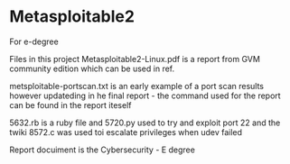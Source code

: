 # Metasploitable2
For e-degree

Files in this project
Metasploitable2-Linux.pdf is a report from GVM community edition which can be used in ref.

metsploitable-portscan.txt is an early example of a port scan results however updateding in he final report - the command used for the report can be found in the report iteself

5632.rb is a ruby file and 5720.py used to try and exploit port 22 and the twiki
8572.c was used toi escalate privileges when udev failed

Report docuiment is the Cybersecurity - E degree

